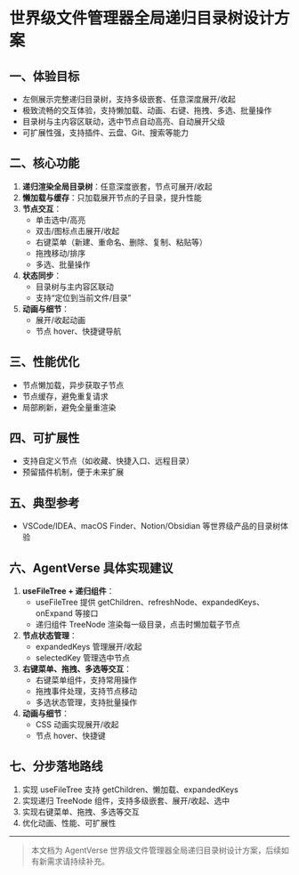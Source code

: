 # 世界级文件管理器全局递归目录树设计方案

## 一、体验目标
- 左侧展示完整递归目录树，支持多级嵌套、任意深度展开/收起
- 极致流畅的交互体验，支持懒加载、动画、右键、拖拽、多选、批量操作
- 目录树与主内容区联动，选中节点自动高亮、自动展开父级
- 可扩展性强，支持插件、云盘、Git、搜索等能力

## 二、核心功能
1. **递归渲染全局目录树**：任意深度嵌套，节点可展开/收起
2. **懒加载与缓存**：只加载展开节点的子目录，提升性能
3. **节点交互**：
   - 单击选中/高亮
   - 双击/图标点击展开/收起
   - 右键菜单（新建、重命名、删除、复制、粘贴等）
   - 拖拽移动/排序
   - 多选、批量操作
4. **状态同步**：
   - 目录树与主内容区联动
   - 支持“定位到当前文件/目录”
5. **动画与细节**：
   - 展开/收起动画
   - 节点 hover、快捷键导航

## 三、性能优化
- 节点懒加载，异步获取子节点
- 节点缓存，避免重复请求
- 局部刷新，避免全量重渲染

## 四、可扩展性
- 支持自定义节点（如收藏、快捷入口、远程目录）
- 预留插件机制，便于未来扩展

## 五、典型参考
- VSCode/IDEA、macOS Finder、Notion/Obsidian 等世界级产品的目录树体验

## 六、AgentVerse 具体实现建议
1. **useFileTree + 递归组件**：
   - useFileTree 提供 getChildren、refreshNode、expandedKeys、onExpand 等接口
   - 递归组件 TreeNode 渲染每一级目录，点击时懒加载子节点
2. **节点状态管理**：
   - expandedKeys 管理展开/收起
   - selectedKey 管理选中节点
3. **右键菜单、拖拽、多选等交互**：
   - 右键菜单组件，支持常用操作
   - 拖拽事件处理，支持节点移动
   - 多选状态管理，支持批量操作
4. **动画与细节**：
   - CSS 动画实现展开/收起
   - 节点 hover、快捷键

## 七、分步落地路线
1. 实现 useFileTree 支持 getChildren、懒加载、expandedKeys
2. 实现递归 TreeNode 组件，支持多级嵌套、展开/收起、选中
3. 实现右键菜单、拖拽、多选等交互
4. 优化动画、性能、可扩展性

---

> 本文档为 AgentVerse 世界级文件管理器全局递归目录树设计方案，后续如有新需求请持续补充。 